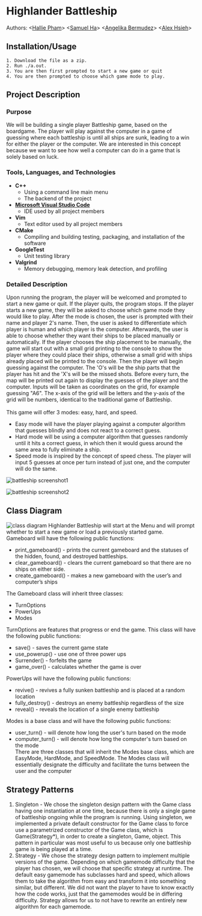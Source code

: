 # Highlander Battleship
  Authors: <[Hallie Pham](https://github.com/halliehp)>  <[Samuel Ha](https://github.com/hajitae)>  <[Angelika Bermudez](https://github.com/angelikab028)>  <[Alex Hsieh](https://github.com/Potanz)>

## Installation/Usage
    1. Download the file as a zip.
    2. Run ./a.out.
    3. You are then first prompted to start a new game or quit
    4. You are then prompted to choose which game mode to play.

## Project Description
 ### Purpose
 We will be building a single player Battleship game, based on the boardgame. The player will play against the computer in a game of guessing where each battleship is until all ships are sunk, leading to a win for either the player or the computer. We are interested in this concept because we want to see how well a computer can do in a game that is solely based on luck.
 ### Tools, Languages, and Technologies
 * **C++**
   * Using a command line main menu
   * The backend of the project
 * [**Microsoft Visual Studio Code**](https://code.visualstudio.com/)
   * IDE used by all project members
 * **Vim**
   * Text editor used by all project members
 * **CMake**
   * Compiling and building testing, packaging, and installation of the software
 * **GoogleTest**
   * Unit testing library
 * **Valgrind**
   * Memory debugging, memory leak detection, and profiling
 ### Detailed Description
 Upon running the program, the player will be welcomed and prompted to start a new game or quit. If the player quits, the program stops. If the player starts a new game, they will be asked to choose which game mode they would like to play. After the mode is chosen, the user is prompted with their name and player 2's name. Then, the user is asked to differentiate which player is human and which player is the computer. Afterwards, the user is able to choose whether they want their ships to be placed manually or automatically. If the player chooses the ship placement to be manually, the game will start out with a small grid printing to the console to show the player where they could place their ships, otherwise a small grid with ships already placed will be printed to the console. Then the player will begin guessing against the computer. The 'O's will be the ship parts that the player has hit and the 'X's will be the missed shots. Before every turn, the map will be printed out again to display the guesses of the player and the computer. Inputs will be taken as coordinates on the grid, for example guessing "A6". The x-axis of the grid will be letters and the y-axis of the grid will be numbers, identical to the traditional game of Battleship.<br/> <br/>
 This game will offer 3 modes: easy, hard, and speed.  
 * Easy mode will have the player playing against a computer algorithm that guesses blindly and does not react to a correct guess.  
 * Hard mode will be using a computer algorithm that guesses randomly until it hits a correct guess, in which then it would guess around the same area to fully eliminate a ship. 
 * Speed mode is inspired by the concept of speed chess. The player will input 5 guesses at once per turn instead of just one, and the computer will do the same. <br/>

![battleship screenshot1](https://github.com/cs100/final-project-hpham087-aberm028-ahsie014-sha030/blob/0d25a872d90a7cc9854ae1d5dbcce624f24dbafa/images/Battleship%20Screenshot1.png)

![battleship screenshot2](https://github.com/cs100/final-project-hpham087-aberm028-ahsie014-sha030/blob/0d25a872d90a7cc9854ae1d5dbcce624f24dbafa/images/Battleship%20Screenshot2.png)
 
## Class Diagram
  ![class diagram](https://github.com/cs100/final-project-hpham087-aberm028-ahsie014-sha030/blob/4ca3a0d0c9560bec6d8b4e2eca3bc4fcaa8589fb/images/UML%20Class%20Diagram.png)
Highlander Battleship will start at the Menu and will prompt whether to start a new game or load a previously started game. <br/>
Gameboard will have the following public functions:<br/>
* print_gameboard() - prints the current gameboard and the statuses of the hidden, found, and destroyed battleships.
* clear_gameboard() - clears the current gameboard so that there are no ships on either side.
* create_gameboard() - makes a new gameboard with the user’s and computer’s ships<br/>

The Gameboard class will inherit three classes: 
* TurnOptions
* PowerUps
* Modes<br/>

TurnOptions are features that progress or end the game. This class will have the following public functions:<br/>
* save() - saves the current game state
* use_powerup() - use one of three power ups
* Surrender() - forfeits the game
* game_over() - calculates whether the game is over <br/>

PowerUps will have the following public functions:<br/>
* revive() - revives a fully sunken battleship and is placed at a random location
* fully_destroy() - destroys an enemy battleship regardless of the size
* reveal() - reveals the location of a single enemy battleship<br/>

Modes is a base class and will have the following public functions:<br/>
* user_turn() - will denote how long the user's turn based on the mode
* computer_turn() - will denote how long the computer's turn based on the mode<br/>
There are three classes that will inherit the Modes base class, which are EasyMode, HardMode, and SpeedMode. The Modes class will essentially designate the difficulty and facilitate the turns between the user and the computer<br/>

## Strategy Patterns
1. Singleton - We chose the singleton design pattern with the Game class having one instantiation at one time, because there is only a single game of battleship ongoing while the program is running. Using singleton, we implemented a private default constructor for the Game class to force use a parametrized constructor of the Game class, which is Game(Strategy*), in order to create a singleton, Game, object. This pattern in particular was most useful to us because only one battleship game is being played at a time.   <br/>
2. Strategy - We chose the strategy design pattern to implement multiple versions of the game.  Depending on which gamemode difficulty that the player has chosen, we will choose that specific strategy at runtime.  The default easy gamemode has subclasses hard and speed, which allows them to take the algorithm from easy and transform it into something similar, but different. We did not want the player to have to know exactly how the code works, just that the gamemodes would be in differing difficulty.  Strategy allows for us to not have to rewrite an entirely new algorithm for each gamemode. <br/>
